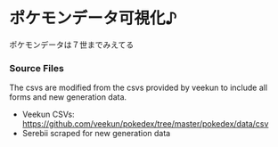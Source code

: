 # ポケモンデータ可視化♪
ポケモンデータは７世までみえてる

### Source Files
The csvs are modified from the csvs provided by veekun to include all forms and new generation data.
- Veekun CSVs: https://github.com/veekun/pokedex/tree/master/pokedex/data/csv
- Serebii scraped for new generation data
